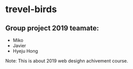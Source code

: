 # trevel-birds

## Group project 2019 teamate:

- Miko 
- Javier
- Hyeju Hong

Note: This is about 2019 web desighn achivement course.
